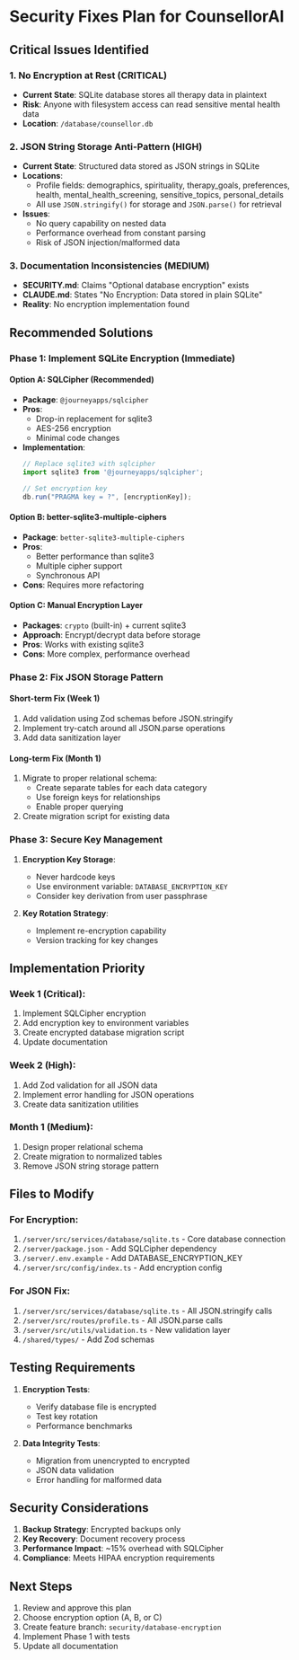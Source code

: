 # Security Fixes Plan for CounsellorAI

## Critical Issues Identified

### 1. **No Encryption at Rest** (CRITICAL)
- **Current State**: SQLite database stores all therapy data in plaintext
- **Risk**: Anyone with filesystem access can read sensitive mental health data
- **Location**: `/database/counsellor.db`

### 2. **JSON String Storage Anti-Pattern** (HIGH)
- **Current State**: Structured data stored as JSON strings in SQLite
- **Locations**:
  - Profile fields: demographics, spirituality, therapy_goals, preferences, health, mental_health_screening, sensitive_topics, personal_details
  - All use `JSON.stringify()` for storage and `JSON.parse()` for retrieval
- **Issues**:
  - No query capability on nested data
  - Performance overhead from constant parsing
  - Risk of JSON injection/malformed data

### 3. **Documentation Inconsistencies** (MEDIUM)
- **SECURITY.md**: Claims "Optional database encryption" exists
- **CLAUDE.md**: States "No Encryption: Data stored in plain SQLite"
- **Reality**: No encryption implementation found

## Recommended Solutions

### Phase 1: Implement SQLite Encryption (Immediate)

#### Option A: SQLCipher (Recommended)
- **Package**: `@journeyapps/sqlcipher`
- **Pros**: 
  - Drop-in replacement for sqlite3
  - AES-256 encryption
  - Minimal code changes
- **Implementation**:
  ```typescript
  // Replace sqlite3 with sqlcipher
  import sqlite3 from '@journeyapps/sqlcipher';
  
  // Set encryption key
  db.run("PRAGMA key = ?", [encryptionKey]);
  ```

#### Option B: better-sqlite3-multiple-ciphers
- **Package**: `better-sqlite3-multiple-ciphers`
- **Pros**: 
  - Better performance than sqlite3
  - Multiple cipher support
  - Synchronous API
- **Cons**: Requires more refactoring

#### Option C: Manual Encryption Layer
- **Packages**: `crypto` (built-in) + current sqlite3
- **Approach**: Encrypt/decrypt data before storage
- **Pros**: Works with existing sqlite3
- **Cons**: More complex, performance overhead

### Phase 2: Fix JSON Storage Pattern

#### Short-term Fix (Week 1)
1. Add validation using Zod schemas before JSON.stringify
2. Implement try-catch around all JSON.parse operations
3. Add data sanitization layer

#### Long-term Fix (Month 1)
1. Migrate to proper relational schema:
   - Create separate tables for each data category
   - Use foreign keys for relationships
   - Enable proper querying
2. Create migration script for existing data

### Phase 3: Secure Key Management

1. **Encryption Key Storage**:
   - Never hardcode keys
   - Use environment variable: `DATABASE_ENCRYPTION_KEY`
   - Consider key derivation from user passphrase
   
2. **Key Rotation Strategy**:
   - Implement re-encryption capability
   - Version tracking for key changes

## Implementation Priority

### Week 1 (Critical):
1. Implement SQLCipher encryption
2. Add encryption key to environment variables
3. Create encrypted database migration script
4. Update documentation

### Week 2 (High):
1. Add Zod validation for all JSON data
2. Implement error handling for JSON operations
3. Create data sanitization utilities

### Month 1 (Medium):
1. Design proper relational schema
2. Create migration to normalized tables
3. Remove JSON string storage pattern

## Files to Modify

### For Encryption:
1. `/server/src/services/database/sqlite.ts` - Core database connection
2. `/server/package.json` - Add SQLCipher dependency
3. `/server/.env.example` - Add DATABASE_ENCRYPTION_KEY
4. `/server/src/config/index.ts` - Add encryption config

### For JSON Fix:
1. `/server/src/services/database/sqlite.ts` - All JSON.stringify calls
2. `/server/src/routes/profile.ts` - All JSON.parse calls
3. `/server/src/utils/validation.ts` - New validation layer
4. `/shared/types/` - Add Zod schemas

## Testing Requirements

1. **Encryption Tests**:
   - Verify database file is encrypted
   - Test key rotation
   - Performance benchmarks

2. **Data Integrity Tests**:
   - Migration from unencrypted to encrypted
   - JSON data validation
   - Error handling for malformed data

## Security Considerations

1. **Backup Strategy**: Encrypted backups only
2. **Key Recovery**: Document recovery process
3. **Performance Impact**: ~15% overhead with SQLCipher
4. **Compliance**: Meets HIPAA encryption requirements

## Next Steps

1. Review and approve this plan
2. Choose encryption option (A, B, or C)
3. Create feature branch: `security/database-encryption`
4. Implement Phase 1 with tests
5. Update all documentation